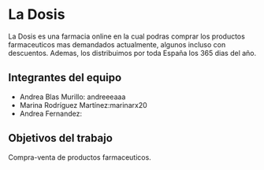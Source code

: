 # La Dosis

La Dosis es una farmacia online en la cual podras comprar los productos farmaceuticos mas demandados actualmente, algunos incluso con descuentos. Ademas, los distribuimos por toda España los 365 dias del año.
## Integrantes del equipo
- Andrea Blas Murillo: andreeeaaa 
- Marina Rodríguez Martínez:marinarx20 
- Andrea Fernandez:
## Objetivos del trabajo

Compra-venta de productos farmaceuticos.
